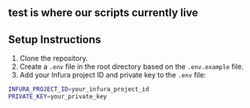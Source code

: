 ## test is where our scripts currently live



## Setup Instructions
1. Clone the repository.
2. Create a `.env` file in the root directory based on the `.env.example` file.
3. Add your Infura project ID and private key to the `.env` file:
```bash
INFURA_PROJECT_ID=your_infura_project_id
PRIVATE_KEY=your_private_key

